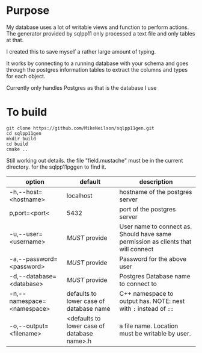 # Purpose 

My database uses a lot of writable views and function to perform actions.
The generator provided by sqlpp11 only processed a text file and only tables at that.

I created this to save myself a rather large amount of typing.

It works by connecting to a running database with your schema and goes through the
postgres information tables to extract the columns and types for each object.

Currently only handles Postgres as that is the database I use

# To build

```
git clone https://github.com/MikeNeilson/sqlpp11gen.git
cd sqlpp11gen
mkdir build
cd build
cmake ..
```

Still working out details. the file "field.mustache" must be in the current directory. for the sqlpp11pggen to find it.

|option|default|description|
|------|--------|-----------|
|-h,--host=&lt;hostname&gt;|localhost|hostname of the postgres server|
|p,port=&lt;port&lt;|5432|port of the postgres server|
|-u,--user=&lt;username&gt;|*MUST* provide|User name to connect as. Should have same permission as clients that will connect|
|-a,--password=&lt;password&gt;|*MUST* provide|Password for the above user|
|-d,--database=&lt;database&gt;|*MUST* provide|Postgres Database name to connect to|
|-n,--namespace=&lt;namespace&gt;|defaults to lower case of database name|C++ namespace to output has. NOTE: nest with `:` instead of `::`|
|-o,--output=&lt;filename&gt;|&lt;defaults to lower case of database name&gt;.h|a file name. Location must be writable by user.|
    